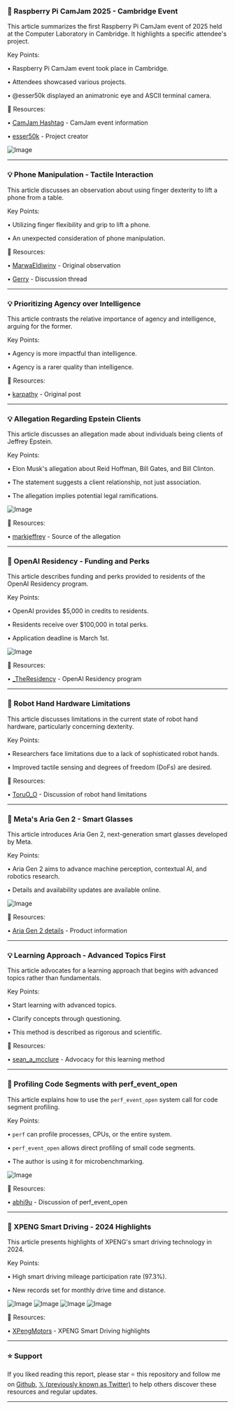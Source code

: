 ### 🤖 Raspberry Pi CamJam 2025 - Cambridge Event

This article summarizes the first Raspberry Pi CamJam event of 2025 held at the Computer Laboratory in Cambridge.  It highlights a specific attendee's project.

Key Points:

• Raspberry Pi CamJam event took place in Cambridge.

• Attendees showcased various projects.


• @esser50k displayed an animatronic eye and ASCII terminal camera.


🔗 Resources:

• [CamJam Hashtag](https://x.com/hashtag/CamJam?src=hashtag_click) - CamJam event information

• [esser50k](https://x.com/esser50k) -  Project creator

![Image](https://pbs.twimg.com/ext_tw_video_thumb/1895807861214547968/pu/img/vdiUefbazeWMNbAP.jpg)


---
### 💡 Phone Manipulation - Tactile Interaction

This article discusses an observation about using finger dexterity to lift a phone from a table.

Key Points:

• Utilizing finger flexibility and grip to lift a phone.

• An unexpected consideration of phone manipulation.



🔗 Resources:

• [MarwaEldiwiny](https://x.com/MarwaEldiwiny) - Original observation

• [Gerry](https://x.com/Gerry/status/1894113759624400985) - Discussion thread


---
### 💡  Prioritizing Agency over Intelligence

This article contrasts the relative importance of agency and intelligence, arguing for the former.

Key Points:

• Agency is more impactful than intelligence.

• Agency is a rarer quality than intelligence.



🔗 Resources:

• [karpathy](https://x.com/karpathy/status/1894099637218545984) -  Original post


---
### 💡  Allegation Regarding Epstein Clients

This article discusses an allegation made about individuals being clients of Jeffrey Epstein.

Key Points:

• Elon Musk's allegation about Reid Hoffman, Bill Gates, and Bill Clinton.

• The statement suggests a client relationship, not just association.


• The allegation implies potential legal ramifications.


![Image](https://pbs.twimg.com/amplify_video_thumb/1895585420018122752/img/9XatvzG0BesuOCKz.jpg)

🔗 Resources:

• [markjeffrey](https://x.com/markjeffrey/status/1895802215157428400) - Source of the allegation


---
### 🚀 OpenAI Residency - Funding and Perks

This article describes funding and perks provided to residents of the OpenAI Residency program.

Key Points:

• OpenAI provides $5,000 in credits to residents.

• Residents receive over $100,000 in total perks.

• Application deadline is March 1st.


![Image](https://pbs.twimg.com/media/Gk5UNqpbQAE-BRx?format=png&name=small)

🔗 Resources:

• [_TheResidency](https://x.com/_TheResidency/status/1895610180785631323) -  OpenAI Residency program


---
### 🤖  Robot Hand Hardware Limitations

This article discusses limitations in the current state of robot hand hardware, particularly concerning dexterity.

Key Points:

• Researchers face limitations due to a lack of sophisticated robot hands.


•  Improved tactile sensing and degrees of freedom (DoFs) are desired.


🔗 Resources:


• [ToruO_O](https://x.com/ToruO_O/status/1895513753023877392) -  Discussion of robot hand limitations

---
### 🚀 Meta's Aria Gen 2 - Smart Glasses

This article introduces Aria Gen 2, next-generation smart glasses developed by Meta.

Key Points:

• Aria Gen 2 aims to advance machine perception, contextual AI, and robotics research.


•  Details and availability updates are available online.


![Image](https://pbs.twimg.com/ext_tw_video_thumb/1895180805413974016/pu/img/xm7-iywyKbLL6xgm.jpg)

🔗 Resources:

• [Aria Gen 2 details](https://go.fb.me/8rku3b) - Product information


---
### 💡 Learning Approach - Advanced Topics First

This article advocates for a learning approach that begins with advanced topics rather than fundamentals.

Key Points:

• Start learning with advanced topics.

•  Clarify concepts through questioning.


• This method is described as rigorous and scientific.



🔗 Resources:

• [sean_a_mcclure](https://x.com/sean_a_mcclure/status/1895213068197450169) -  Advocacy for this learning method


---
### 🤖  Profiling Code Segments with perf_event_open

This article explains how to use the `perf_event_open` system call for code segment profiling.

Key Points:

• `perf` can profile processes, CPUs, or the entire system.

• `perf_event_open` allows direct profiling of small code segments.


•  The author is using it for microbenchmarking.


![Image](https://pbs.twimg.com/media/Gkz3J6sbwAAyxjR?format=png&name=small)

🔗 Resources:

• [abhi9u](https://x.com/abhi9u/status/1895162388065960264) -  Discussion of perf_event_open


---
### 🚀 XPENG Smart Driving - 2024 Highlights

This article presents highlights of XPENG's smart driving technology in 2024.

Key Points:

•  High smart driving mileage participation rate (97.3%).

• New records set for monthly drive time and distance.


![Image](https://pbs.twimg.com/media/Gk4F3g3XQAAAgDK?format=jpg&name=360x360)
![Image](https://pbs.twimg.com/media/Gk4F4EzW8AAwTmn?format=jpg&name=360x360)
![Image](https://pbs.twimg.com/media/Gk4F7L_WEAAcGlK?format=jpg&name=360x360)
![Image](https://pbs.twimg.com/media/Gk4F7oaX0AAYHiH?format=jpg&name=360x360)

🔗 Resources:

• [XPengMotors](https://x.com/XPengMotors/status/1895459022012035468) -  XPENG Smart Driving highlights


---

### ⭐️ Support

If you liked reading this report, please star ⭐️ this repository and follow me on [Github](https://github.com/Drix10), [𝕏 (previously known as Twitter)](https://x.com/DRIX_10_) to help others discover these resources and regular updates.

---